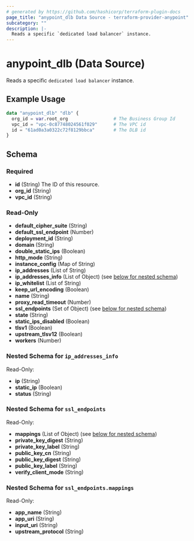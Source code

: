 ```yaml
---
# generated by https://github.com/hashicorp/terraform-plugin-docs
page_title: "anypoint_dlb Data Source - terraform-provider-anypoint"
subcategory: ""
description: |-
  Reads a specific `dedicated load balancer` instance.
---
```


# anypoint_dlb (Data Source)

Reads a specific `dedicated load balancer` instance.

## Example Usage

```terraform
data "anypoint_dlb" "dlb" {
  org_id = var.root_org                 # The Business Group Id
  vpc_id = "vpc-0c87748024561f029"      # The VPC id
  id = "61ad0a3a0322c72f8129bbca"       # The DLB id
}
```

<!-- schema generated by tfplugindocs -->
## Schema

### Required

- **id** (String) The ID of this resource.
- **org_id** (String)
- **vpc_id** (String)

### Read-Only

- **default_cipher_suite** (String)
- **default_ssl_endpoint** (Number)
- **deployment_id** (String)
- **domain** (String)
- **double_static_ips** (Boolean)
- **http_mode** (String)
- **instance_config** (Map of String)
- **ip_addresses** (List of String)
- **ip_addresses_info** (List of Object) (see [below for nested schema](#nestedatt--ip_addresses_info))
- **ip_whitelist** (List of String)
- **keep_url_encoding** (Boolean)
- **name** (String)
- **proxy_read_timeout** (Number)
- **ssl_endpoints** (Set of Object) (see [below for nested schema](#nestedatt--ssl_endpoints))
- **state** (String)
- **static_ips_disabled** (Boolean)
- **tlsv1** (Boolean)
- **upstream_tlsv12** (Boolean)
- **workers** (Number)

<a id="nestedatt--ip_addresses_info"></a>
### Nested Schema for `ip_addresses_info`

Read-Only:

- **ip** (String)
- **static_ip** (Boolean)
- **status** (String)


<a id="nestedatt--ssl_endpoints"></a>
### Nested Schema for `ssl_endpoints`

Read-Only:

- **mappings** (List of Object) (see [below for nested schema](#nestedobjatt--ssl_endpoints--mappings))
- **private_key_digest** (String)
- **private_key_label** (String)
- **public_key_cn** (String)
- **public_key_digest** (String)
- **public_key_label** (String)
- **verify_client_mode** (String)

<a id="nestedobjatt--ssl_endpoints--mappings"></a>
### Nested Schema for `ssl_endpoints.mappings`

Read-Only:

- **app_name** (String)
- **app_uri** (String)
- **input_uri** (String)
- **upstream_protocol** (String)


